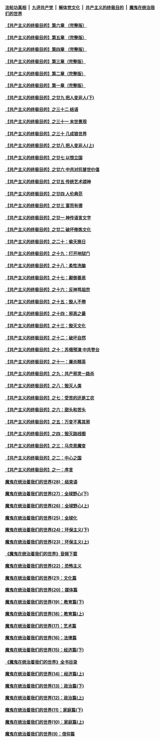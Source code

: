 ####  [法轮功真相](../../../../basic/blob/master/README.md?t=07101731) &nbsp;|&nbsp; [九评共产党](../../../../9ping.md/blob/master/README.md?t=07101731) &nbsp;|&nbsp; [解体党文化](../../../../jtdwh.md/blob/master/README.md?t=07101731)  &nbsp;|&nbsp; [共产主义的终极目的](../../../../gczydzjmd.md/blob/master/README.md?t=07101731) &nbsp;|&nbsp; [魔鬼在统治我们的世界](../../../../mgztzwmdsj.md/blob/master/README.md?t=07101731) 

#### [【共产主义的终极目的】第六章 （完整版）](../pages/nsc422/n11428913.md?t=07101731) 

#### [【共产主义的终极目的】第五章 （完整版）](../pages/nsc422/n11428912.md?t=07101731) 

#### [【共产主义的终极目的】第四章 （完整版）](../pages/nsc422/n11428907.md?t=07101731) 

#### [【共产主义的终极目的】第三章（完整版）](../pages/nsc422/n11428848.md?t=07101731) 

#### [【共产主义的终极目的】第二章（完整版）](../pages/nsc422/n11428831.md?t=07101731) 

#### [【共产主义的终极目的】第一章（完整版）](../pages/nsc422/n11417651.md?t=07101731) 

#### [【共产主义的终极目的】之廿九 把人变非人(下)](../pages/nsc422/n11344140.md?t=07101731) 

#### [【共产主义的终极目的】之三十二 结语](../pages/nsc422/n11360535.md?t=07101731) 

#### [【共产主义的终极目的】之三十一 末世景观](../pages/nsc422/n11351129.md?t=07101731) 

#### [【共产主义的终极目的】之三十 几成狼世界](../pages/nsc422/n11348280.md?t=07101731) 

#### [【共产主义的终极目的】之廿八 把人变非人(上)](../pages/nsc422/n11340492.md?t=07101731) 

#### [【共产主义的终极目的】之廿七 以恨立国](../pages/nsc422/n11336944.md?t=07101731) 

#### [【共产主义的终极目的】之廿六 中共对抗普世价值](../pages/nsc422/n11324785.md?t=07101731) 

#### [【共产主义的终极目的】之廿五 传统艺术颂神](../pages/nsc422/n11296396.md?t=07101731) 

#### [【共产主义的终极目的】之廿四 人伦典范](../pages/nsc422/n11296397.md?t=07101731) 

#### [【共产主义的终极目的】之廿三 富而有德](../pages/nsc422/n11283598.md?t=07101731) 

#### [【共产主义的终极目的】之廿一 神传语言文字](../pages/nsc422/n11263265.md?t=07101731) 

#### [【共产主义的终极目的】之廿二 破坏修炼文化](../pages/nsc422/n11245728.md?t=07101731) 

#### [【共产主义的终极目的】之二十：偷天换日](../pages/nsc422/n11238846.md?t=07101731) 

#### [【共产主义的终极目的】之十九：打开地狱门](../pages/nsc422/n11206376.md?t=07101731) 

#### [【共产主义的终极目的】之十八：柔性洗脑](../pages/nsc422/n11199994.md?t=07101731) 

#### [【共产主义的终极目的】之十七：颠倒善恶](../pages/nsc422/n11179782.md?t=07101731) 

#### [【共产主义的终极目的】之十六：反神骂祖宗](../pages/nsc422/n11166798.md?t=07101731) 

#### [【共产主义的终极目的】之十五：毁人不倦](../pages/nsc422/n11166792.md?t=07101731) 

#### [【共产主义的终极目的】之十四：邪恶之最](../pages/nsc422/n11150249.md?t=07101731) 

#### [【共产主义的终极目的】之十三：毁灭文化](../pages/nsc422/n11135227.md?t=07101731) 

#### [【共产主义的终极目的】之十二：破坏自然](../pages/nsc422/n11135214.md?t=07101731) 

#### [【共产主义的终极目的】之十：苏俄预演 中共登台](../pages/nsc422/n11118424.md?t=07101731) 

#### [【共产主义的终极目的】之十一：屠杀精英](../pages/nsc422/n11118442.md?t=07101731) 

#### [【共产主义的终极目的】之九：共产邪灵一路杀](../pages/nsc422/n11114139.md?t=07101731) 

#### [【共产主义的终极目的】之八：毁灭人类](../pages/nsc422/n11108503.md?t=07101731) 

#### [【共产主义的终极目的】之七：受苦的还是工农](../pages/nsc422/n11101809.md?t=07101731) 

#### [【共产主义的终极目的】之六：甜头和苦头](../pages/nsc422/n11096971.md?t=07101731) 

#### [【共产主义的终极目的】之五：万变不离其邪](../pages/nsc422/n11091285.md?t=07101731) 

#### [【共产主义的终极目的】之四：毁灭路线图](../pages/nsc422/n11086284.md?t=07101731) 

#### [【共产主义的终极目的】之三：马克思魔变](../pages/nsc422/n11061941.md?t=07101731) 

#### [【共产主义的终极目的】之二：中心之国](../pages/nsc422/n11047728.md?t=07101731) 

#### [【共产主义的终极目的】之一：序言](../pages/nsc422/n11086077.md?t=07101731) 

#### [魔鬼在统治着我们的世界(28)：结束语](../pages/nsc422/n10936246.md?t=07101731) 

#### [魔鬼在统治着我们的世界(27)：全球野心(下)](../pages/nsc422/n10928319.md?t=07101731) 

#### [魔鬼在统治着我们的世界(26)：全球野心(上)](../pages/nsc422/n10900318.md?t=07101731) 

#### [魔鬼在统治着我们的世界(25)：全球化](../pages/nsc422/n10788205.md?t=07101731) 

#### [魔鬼在统治着我们的世界(24)：环保主义(下)](../pages/nsc422/n10695307.md?t=07101731) 

#### [魔鬼在统治着我们的世界(23)：环保主义(上)](../pages/nsc422/n10688613.md?t=07101731) 

#### [《魔鬼在统治着我们的世界》音频下载](../pages/nsc422/n10635553.md?t=07101731) 

#### [魔鬼在统治着我们的世界(22)：恐怖主义](../pages/nsc422/n10614727.md?t=07101731) 

#### [魔鬼在统治着我们的世界(21)：文化篇](../pages/nsc422/n10597706.md?t=07101731) 

#### [魔鬼在统治着我们的世界(20)：媒体篇](../pages/nsc422/n10586579.md?t=07101731) 

#### [魔鬼在统治着我们的世界(19)：教育篇(下)](../pages/nsc422/n10564808.md?t=07101731) 

#### [魔鬼在统治着我们的世界(18)：教育篇(上)](../pages/nsc422/n10526970.md?t=07101731) 

#### [魔鬼在统治着我们的世界(17)：艺术篇](../pages/nsc422/n10499093.md?t=07101731) 

#### [魔鬼在统治着我们的世界(16)：法律篇](../pages/nsc422/n10485969.md?t=07101731) 

#### [魔鬼在统治着我们的世界(15)：经济篇(下)](../pages/nsc422/n10469975.md?t=07101731) 

#### [《魔鬼在统治着我们的世界》全书目录](../pages/nsc422/n10464261.md?t=07101731) 

#### [魔鬼在统治着我们的世界(14)：经济篇(上)](../pages/nsc422/n10457370.md?t=07101731) 

#### [魔鬼在统治着我们的世界(13)：政治篇(下)](../pages/nsc422/n10448270.md?t=07101731) 

#### [魔鬼在统治着我们的世界(12)：政治篇(上)](../pages/nsc422/n10444576.md?t=07101731) 

#### [魔鬼在统治着我们的世界(11)：家庭篇(下)](../pages/nsc422/n10440961.md?t=07101731) 

#### [魔鬼在统治着我们的世界(10)：家庭篇(上)](../pages/nsc422/n10435448.md?t=07101731) 

#### [魔鬼在统治着我们的世界(9)：信仰篇](../pages/nsc422/n10432159.md?t=07101731) 

